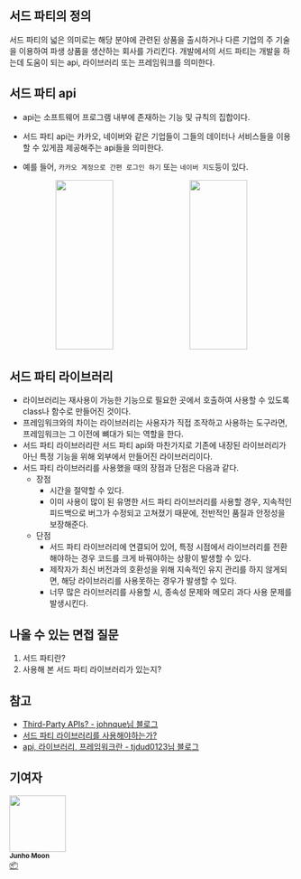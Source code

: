 ## 서드 파티의 정의

서드 파티의 넓은 의미로는 해당 분야에 관련된 상품을 출시하거나 다른 기업의 주 기술을 이용하여 파생 상품을 생산하는 회사를 가리킨다.
개발에서의 서드 파티는 개발을 하는데 도움이 되는 api, 라이브러리 또는 프레임워크를 의미한다.



## 서드 파티 api

- api는 소프트웨어 프로그램 내부에 존재하는 기능 및 규칙의 집합이다.

- 서드 파티 api는 카카오, 네이버와 같은 기업들이 그들의 데이터나 서비스들을 이용할 수 있게끔 제공해주는 api들을 의미한다.

- 예를 들어, `카카오 계정으로 간편 로그인 하기` 또는 `네이버 지도`등이 있다.

<div align='center'>    
<img src="/img/dev_knowledge/3rd_party/kakao_login.JPG" height="300px" width="45%"/> &nbsp;
<img src="/img/dev_knowledge/3rd_party/naver_map.png" height="300px" width="45%"/>
</div>



## 서드 파티 라이브러리

- 라이브러리는 재사용이 가능한 기능으로 필요한 곳에서 호출하여 사용할 수 있도록 class나 함수로 만들어진 것이다.
- 프레임워크와의 차이는 라이브러리는 사용자가 직접 조작하고 사용하는 도구라면, 프레임워크는 그 이전에 뼈대가 되는 역할을 한다.
- 서드 파티 라이브러리란 서드 파티 api와 마찬가지로 기존에 내장된 라이브러리가 아닌 특정 기능을 위해 외부에서 만들어진 라이브러리이다.
- 서드 파티 라이브러리를 사용했을 때의 장점과 단점은 다음과 같다.
  - 장점
    - 시간을 절약할 수 있다.
    - 이미 사용이 많이 된 유명한 서드 파티 라이브러리를 사용할 경우, 지속적인 피드백으로 버그가 수정되고 고쳐졌기 때문에, 전반적인 품질과 안정성을 보장해준다.
  - 단점
    - 서드 파티 라이브러리에 연결되어 있어, 특정 시점에서 라이브러리를 전환해야하는 경우 코드를 크게 바꿔야하는 상황이 발생할 수 있다.
    - 제작자가 최신 버전과의 호환성을 위해 지속적인 유지 관리를 하지 않게되면, 해당 라이브러리를 사용못하는 경우가 발생할 수 있다.
    - 너무 많은 라이브러리를 사용할 시, 종속성 문제와 메모리 과다 사용 문제를 발생시킨다.



## 나올 수 있는 면접 질문

1. 서드 파티란?
2. 사용해 본 서드 파티 라이브러리가 있는지?



## 참고

- [Third-Party APIs? - johnque님 블로그](https://velog.io/@johnque/Third-Party-APIs)
- [서드 파티 라이브러리를 사용해야하는가?](https://www.scalablepath.com/blog/third-party-libraries/)
- [api, 라이브러리, 프레임워크란 - tjdud0123님 블로그](https://velog.io/@tjdud0123/API-vs-%EB%9D%BC%EC%9D%B4%EB%B8%8C%EB%9F%AC%EB%A6%AC-vs-%ED%94%84%EB%A0%88%EC%9E%84%EC%9B%8C%ED%81%AC)



## 기여자

<td align="center"><a href="https://github.com/zoolake"><img src="https://avatars.githubusercontent.com/u/57625026?v=4" width="100px;" alt=""/><br /><sub><b>Junho Moon</b></sub></a><br /><a href="#platform-zoolake" title="Packaging/porting to new platform">📦</a></td>

